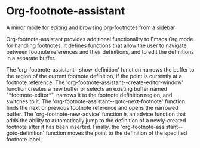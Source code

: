 # Org-footnote-assistant
A minor mode for editing and browsing org-footnotes from a sidebar


Org-footnote-assistant provides additional functionality to Emacs Org mode for
handling footnotes. It defines functions that allow the user to navigate between
footnote references and their definitions, and to edit the definitions in a
separate buffer.

The 'org-footnote-assistant--show-definition' function narrows the buffer to the
region of the current footnote definition, if the point is currently at a
footnote reference. The 'org-footnote-assistant--create-editor-window' function
creates a new buffer or selects an existing buffer named "\*footnote-editor\*",
narrows it to the footnote definition region, and switches to it. The
'org-footnote-assistant--goto-next-footnote' function finds the next or previous
footnote reference and opens the narrowed buffer. The 'org-footnote-new-advice'
function is an advice function that adds the ability to automatically jump to
the definition of a newly-created footnote after it has been inserted. Finally,
the 'org-footnote-assistant--goto-definition' function moves the point to the
definition of the specified footnote label.
